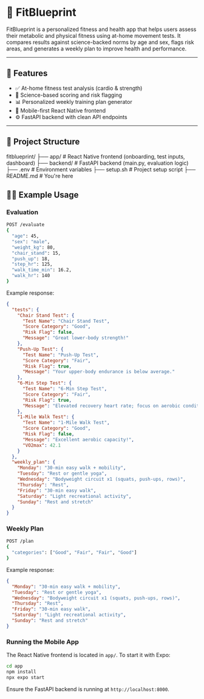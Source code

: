 # 🧠 FitBlueprint

FitBlueprint is a personalized fitness and health app that helps users assess their metabolic and physical fitness using at-home movement tests. It compares results against science-backed norms by age and sex, flags risk areas, and generates a weekly plan to improve health and performance.

---

## 🚀 Features

- ✅ At-home fitness test analysis (cardio & strength)
- 🧪 Science-based scoring and risk flagging
- 📊 Personalized weekly training plan generator
- 📱 Mobile-first React Native frontend
- ⚙️ FastAPI backend with clean API endpoints

---

## 📁 Project Structure
fitblueprint/
├── app/ # React Native frontend (onboarding, test inputs, dashboard)
├── backend/ # FastAPI backend (main.py, evaluation logic)
├── .env # Environment variables
├── setup.sh # Project setup script
├── README.md # You're here



## 🏃‍♂️ Example Usage

### Evaluation

```bash
POST /evaluate
{
  "age": 45,
  "sex": "male",
  "weight_kg": 80,
  "chair_stand": 15,
  "push_up": 18,
  "step_hr": 125,
  "walk_time_min": 16.2,
  "walk_hr": 140
}
```

Example response:

```json
{
  "tests": {
    "Chair Stand Test": {
      "Test Name": "Chair Stand Test",
      "Score Category": "Good",
      "Risk Flag": false,
      "Message": "Great lower-body strength!"
    },
    "Push-Up Test": {
      "Test Name": "Push-Up Test",
      "Score Category": "Fair",
      "Risk Flag": true,
      "Message": "Your upper-body endurance is below average."
    },
    "6-Min Step Test": {
      "Test Name": "6-Min Step Test",
      "Score Category": "Fair",
      "Risk Flag": true,
      "Message": "Elevated recovery heart rate; focus on aerobic conditioning."
    },
    "1-Mile Walk Test": {
      "Test Name": "1-Mile Walk Test",
      "Score Category": "Good",
      "Risk Flag": false,
      "Message": "Excellent aerobic capacity!",
      "VO2max": 42.1
    }
  },
  "weekly_plan": {
    "Monday": "30-min easy walk + mobility",
    "Tuesday": "Rest or gentle yoga",
    "Wednesday": "Bodyweight circuit x1 (squats, push-ups, rows)",
    "Thursday": "Rest",
    "Friday": "30-min easy walk",
    "Saturday": "Light recreational activity",
    "Sunday": "Rest and stretch"
  }
}
```

### Weekly Plan

```bash
POST /plan
{
  "categories": ["Good", "Fair", "Fair", "Good"]
}
```

Example response:

```json
{
  "Monday": "30-min easy walk + mobility",
  "Tuesday": "Rest or gentle yoga",
  "Wednesday": "Bodyweight circuit x1 (squats, push-ups, rows)",
  "Thursday": "Rest",
  "Friday": "30-min easy walk",
  "Saturday": "Light recreational activity",
  "Sunday": "Rest and stretch"
}
```


### Running the Mobile App

The React Native frontend is located in `app/`. To start it with Expo:

```bash
cd app
npm install
npx expo start
```

Ensure the FastAPI backend is running at `http://localhost:8000`.

